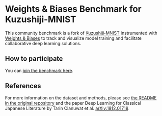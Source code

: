 # Weights & Biases Benchmark for Kuzushiji-MNIST

This community benchmark is a fork of [Kuzushiji-MNIST](https://github.com/rois-codh/kmnist) instrumented with [Weights & Biases](https://www.wandb.com) to track and visualize model training and facilitate collaborative deep learning solutions.

## How to participate
You can [join the benchmark here](https://app.wandb.ai/wandb/kmnist/benchmark).

## References
For more information on the dataset and methods, please see [the README in the original repository](https://github.com/rois-codh/kmnist) and the paper Deep Learning for Classical Japanese Literature by Tarin Clanuwat et al. [arXiv:1812.01718](https://arxiv.org/abs/1812.01718).
